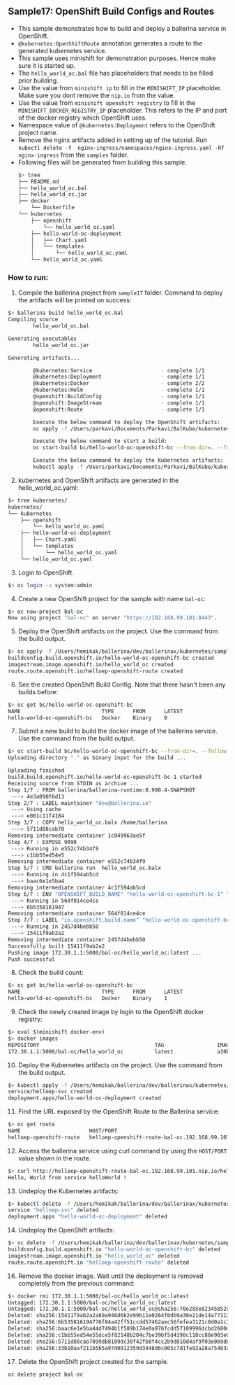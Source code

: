 ## Sample17: OpenShift Build Configs and Routes

- This sample demonstrates how to build and deploy a ballerina service in OpenShift.
- `@kubernetes:OpenShiftRoute` annotation generates a route to the generated kubernetes service.
- This sample uses minishift for demonstration purposes. Hence make sure it is started up.
- The `hello_world_oc.bal` file has placeholders that needs to be filled prior building.
- Use the value from `minishift ip` to fill in the `MINISHIFT_IP` placeholder. Make sure you dont remove the `nip.io` 
from the value.
- Use the value from `minishift openshift registry` to fill in the `MINISHIFT_DOCKER_REGISTRY_IP` placeholder. This 
refers to the IP and port of the docker registry which OpenShift uses. 
- Namespace value of `@kubernetes:Deployment` refers to the OpenShift project name.
- Remove the nginx artifacts added in setting up of the tutorial. Run `kubectl delete -f 
nginx-ingress/namespaces/nginx-ingress.yaml -Rf nginx-ingress` from the `samples` folder.
- Following files will be generated from building this sample.
    ```bash 
    $> tree
    ├── README.md
    ├── hello_world_oc.bal
    ├── hello_world_oc.jar
    ├── docker
        └── Dockerfile
    └── kubernetes
        ├── openshift
            └── hello_world_oc.yaml
        ├── hello-world-oc-deployment
        │   ├── Chart.yaml
        │   └── templates
        │       └── hello_world_oc.yaml
        └── hello_world_oc.yaml
  
    ```
### How to run:

1. Compile the ballerina project from `sample17` folder. Command to deploy the artifacts will be printed on success:
```bash
$> ballerina build hello_world_oc.bal
Compiling source
        hello_world_oc.bal

Generating executables
        hello_world_oc.jar

Generating artifacts...

        @kubernetes:Service                      - complete 1/1
        @kubernetes:Deployment                   - complete 1/1
        @kubernetes:Docker                       - complete 2/2 
        @kubernetes:Helm                         - complete 1/1
        @openshift:BuildConfig                   - complete 1/1
        @openshift:ImageStream                   - complete 1/1
        @openshift:Route                         - complete 1/1

        Execute the below command to deploy the OpenShift artifacts: 
        oc apply -f /Users/parkavi/Documents/Parkavi/BalKube/kubernetes/samples/sample17/kubernetes/openshift

        Execute the below command to start a build: 
        oc start-build bc/hello-world-oc-openshift-bc --from-dir=. --follow

        Execute the below command to deploy the Kubernetes artifacts: 
        kubectl apply -f /Users/parkavi/Documents/Parkavi/BalKube/kubernetes/samples/sample17/kubernetes
```

2. kubernetes and OpenShift artifacts are generated in the hello_world_oc.yaml: 
```bash
$> tree kubernetes/
kubernetes/
└── kubernetes
    ├── openshift
        └── hello_world_oc.yaml
    ├── hello-world-oc-deployment
    │   ├── Chart.yaml
    │   └── templates
    │       └── hello_world_oc.yaml
    └── hello_world_oc.yaml

```
3. Login to OpenShift.
```bash
$> oc login -u system:admin
```

4. Create a new OpenShift project for the sample with name `bal-oc`:
```bash
$> oc new-project bal-oc
Now using project "bal-oc" on server "https://192.168.99.101:8443".
```

5. Deploy the OpenShift artifacts on the project. Use the command from the build output.
```bash
$> oc apply -f /Users/hemikak/ballerina/dev/ballerinax/kubernetes/samples/sample17/kubernetes/openshift
buildconfig.build.openshift.io/hello-world-oc-openshift-bc created
imagestream.image.openshift.io/hello_world_oc created
route.route.openshift.io/helloep-openshift-route created
```

6. See the created OpenShift Build Config. Note that there hasn't been any builds before:
```bash
$> oc get bc/hello-world-oc-openshift-bc
NAME                          TYPE      FROM      LATEST
hello-world-oc-openshift-bc   Docker    Binary    0
```

7. Submit a new build to build the docker image of the ballerina service. Use the command from the build output.
```bash
$> oc start-build bc/hello-world-oc-openshift-bc --from-dir=. --follow
Uploading directory "." as binary input for the build ...

Uploading finished
build.build.openshift.io/hello-world-oc-openshift-bc-1 started
Receiving source from STDIN as archive ...
Step 1/7 : FROM ballerina/ballerina-runtime:0.990.4-SNAPSHOT
 ---> 4e3a090f6d13
Step 2/7 : LABEL maintainer "dev@ballerina.io"
 ---> Using cache
 ---> e001c11f4184
Step 3/7 : COPY hello_world_oc.balx /home/ballerina
 ---> 5711d88cab70
Removing intermediate container 1c049963ae5f
Step 4/7 : EXPOSE 9090
 ---> Running in e552c74b34f9
 ---> c1bb55ed54e5
Removing intermediate container e552c74b34f9
Step 5/7 : CMD ballerina run  hello_world_oc.balx
 ---> Running in 4c1f594ab5cd
 ---> baac6e1e5ba4
Removing intermediate container 4c1f594ab5cd
Step 6/7 : ENV "OPENSHIFT_BUILD_NAME" "hello-world-oc-openshift-bc-1" "OPENSHIFT_BUILD_NAMESPACE" "bal-oc"
 ---> Running in 564f014ce4ce
 ---> 6b5358161947
Removing intermediate container 564f014ce4ce
Step 7/7 : LABEL "io.openshift.build.name" "hello-world-oc-openshift-bc-1" "io.openshift.build.namespace" "bal-oc"
 ---> Running in 2457d4bebb50
 ---> 15411f9ab2a2
Removing intermediate container 2457d4bebb50
Successfully built 15411f9ab2a2
Pushing image 172.30.1.1:5000/bal-oc/hello_world_oc:latest ...
Push successful
```

8. Check the build count:
```bash
$> oc get bc/hello-world-oc-openshift-bc
NAME                          TYPE      FROM      LATEST
hello-world-oc-openshift-bc   Docker    Binary    1
```

9. Check the newly created image by login to the OpenShift docker registry: 
```bash
$> eval $(minishift docker-env)
$> docker images
REPOSITORY                                     TAG                 IMAGE ID            CREATED             SIZE
172.30.1.1:5000/bal-oc/hello_world_oc          latest              a30b89ffc635        24 seconds ago      135MB
```

10. Deploy the Kubernetes artifacts on the project. Use the command from the build output. 
```bash
$> kubectl apply -f /Users/hemikak/ballerina/dev/ballerinax/kubernetes/samples/sample17/kubernetes
service/helloep-svc created
deployment.apps/hello-world-oc-deployment created
```

11. Find the URL exposed by the OpenShift Route to the Ballerina service:
```bash
$> oc get route
NAME                      HOST/PORT                                       PATH      SERVICES      PORT      TERMINATION   WILDCARD
helloep-openshift-route   helloep-openshift-route-bal-oc.192.168.99.101             helloep-svc   9090                    None
```

12. Access the ballerina service using curl command by using the `HOST/PORT` value shown in the route.
```bash
$> curl http://helloep-openshift-route-bal-oc.192.168.99.101.nip.io/helloWorld/sayHello
Hello, World from service helloWorld !
```

13. Undeploy the Kubernetes artifacts:
```bash
$> kubectl delete -f /Users/hemikak/ballerina/dev/ballerinax/kubernetes/samples/sample17/kubernetes
service "helloep-svc" deleted
deployment.apps "hello-world-oc-deployment" deleted
```

14. Undeploy the OpenShift artifacts:
```bash
$> oc delete -f /Users/hemikak/ballerina/dev/ballerinax/kubernetes/samples/sample17/kubernetes/openshift
buildconfig.build.openshift.io "hello-world-oc-openshift-bc" deleted
imagestream.image.openshift.io "hello_world_oc" deleted
route.route.openshift.io "helloep-openshift-route" deleted
```

16. Remove the docker image. Wait until the deployment is removed completely from the previous command:
```bash
$> docker rmi 172.30.1.1:5000/bal-oc/hello_world_oc:latest
Untagged: 172.30.1.1:5000/bal-oc/hello_world_oc:latest
Untagged: 172.30.1.1:5000/bal-oc/hello_world_oc@sha256:70e285e02345852d1dd12c0f6b03f744c138d7c247694ff6f72d381cd02a5856
Deleted: sha256:15411f9ab2a2a89a946d6b2e99b11e0264f0db9a30e21de14a77113fa155dfc3
Deleted: sha256:6b535816194776f84a42ff51ccdd57462aec56fefea3121c0d0a1c3343497edc
Deleted: sha256:baac6e1e5ba44d7494b1f589b174e0a976fcdd57109996dcbd2680d8576a45fd
Deleted: sha256:c1bb55ed54e55dce5f82148b204c7be396f5d4398c118cc88e903e06e1e9f28d
Deleted: sha256:5711d88cab7099db8109dc38f42fb8f4cc2b9d810d4af9f03e0b9d85a76e54fe
Deleted: sha256:33b10aaf211b5b5a97d0912359d3448d6c065c7d1fe92a28a75483a20e5081f8
```

17. Delete the OpenShift project created for the sample.
```bash
oc delete project bal-oc
```
